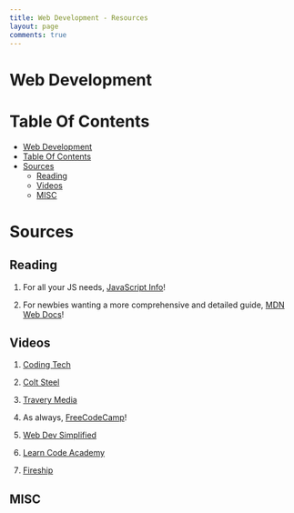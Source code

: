 ```yaml
---
title: Web Development - Resources
layout: page
comments: true
---
```


# Web Development

# Table Of Contents
- [Web Development](#web-development)
- [Table Of Contents](#table-of-contents)
- [Sources](#sources)
  - [Reading](#reading)
  - [Videos](#videos)
  - [MISC](#misc)

# Sources

## Reading

1. For all your JS needs, [JavaScript Info](https://javascript.info/)!

2. For newbies wanting a more comprehensive and detailed guide, [MDN Web Docs](https://developer.mozilla.org/en-US/docs/Learn/Getting_started_with_the_web)!

## Videos

1.  [Coding Tech](https://www.youtube.com/channel/UCtxCXg-UvSnTKPOzLH4wJaQ)

2.  [Colt Steel](https://www.youtube.com/channel/UCrqAGUPPMOdo0jfQ6grikZw)

3.  [Travery Media](https://www.youtube.com/user/TechGuyWeb)

4.  As always, [FreeCodeCamp](https://www.youtube.com/channel/UC8butISFwT-Wl7EV0hUK0BQ)!

5.  [Web Dev Simplified](https://www.youtube.com/channel/UCFbNIlppjAuEX4znoulh0Cw)

6.  [Learn Code Academy](https://www.youtube.com/user/learncodeacademy)

7.  [Fireship](https://www.youtube.com/channel/UCsBjURrPoezykLs9EqgamOA)

## MISC
